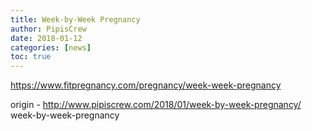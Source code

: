 ```yaml
---
title: Week-by-Week Pregnancy
author: PipisCrew
date: 2018-01-12
categories: [news]
toc: true
---
```


https://www.fitpregnancy.com/pregnancy/week-week-pregnancy

origin - http://www.pipiscrew.com/2018/01/week-by-week-pregnancy/ week-by-week-pregnancy